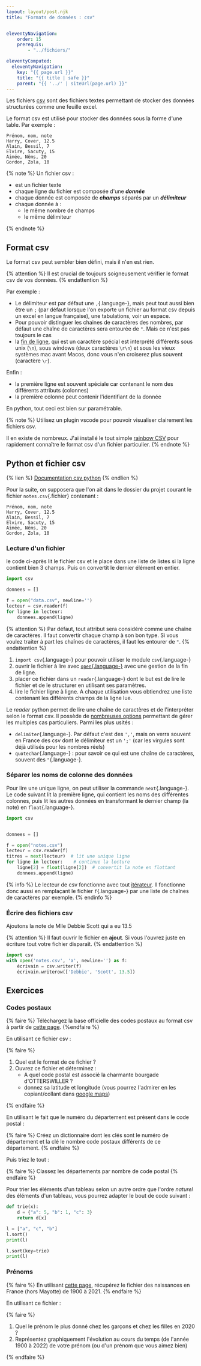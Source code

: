 ```yaml
---
layout: layout/post.njk 
title: "Formats de données : csv"


eleventyNavigation:
    order: 15
    prerequis:
        - "../fichiers/"

eleventyComputed:
  eleventyNavigation:
    key: "{{ page.url }}"
    title: "{{ title | safe }}"
    parent: "{{ '../' | siteUrl(page.url) }}"
---
```


<!-- début résumé -->

Les fichiers [csv](https://fr.wikipedia.org/wiki/Comma-separated_values) sont des fichiers textes permettant de stocker des données structurées comme une feuille excel.

<!-- fin résumé -->

Le format csv est utilisé pour stocker des données sous la forme d'une table. Par exemple :

```text
Prénom, nom, note
Harry, Cover, 12.5
Alain, Bessil, 7
Elvire, Sacuty, 15
Aimée, Nêms, 20
Gordon, Zola, 10
```

{% note %}
Un fichier csv :

* est un fichier texte
* chaque ligne du fichier est composée d'une ***donnée***
* chaque donnée est composée de ***champs*** séparés par un ***délimiteur***
* chaque donnée à :
  * le même nombre de champs
  * le même délimiteur

{% endnote %}

## Format csv

Le format csv peut sembler bien défini, mais il n'en est rien.

{% attention %}
Il est crucial de toujours soigneusement vérifier le format csv de vos données.
{% endattention %}

Par exemple :

* Le délimiteur est par défaut une `,`{.language-}, mais peut tout aussi bien être un `;` (par défaut lorsque l'on exporte un fichier au format csv depuis un excel en langue française), une tabulations, voir un espace.
* Pour pouvoir distinguer les chaines de caractères des nombres, par défaut une chaîne de caractères sera entourée de `"`. Mais ce n'est pas toujours le cas
* la [fin de ligne](https://fr.wikipedia.org/wiki/Retour_chariot#Informatique), qui est un caractère spécial est interprété différents sous unix (`\n`), sous windows (deux caractères `\r\n`) et sous les vieux systèmes mac avant Macos, donc vous n'en croiserez plus souvent (caractère `\r`).

Enfin :

* la première ligne est souvent spéciale car contenant le nom des différents attributs (colonnes)
* la première colonne peut contenir l'identifiant de la donnée

En python, tout ceci est bien sur paramétrable.

{% note %}
Utilisez un plugin vscode pour pouvoir visualiser clairement les fichiers csv.

Il en existe de nombreux. J'ai installé le tout simple [rainbow CSV](https://marketplace.visualstudio.com/items?itemName=mechatroner.rainbow-csv) pour rapidement connaître le format csv d'un fichier particulier.
{% endnote %}

## Python et fichier csv

{% lien %}
[Documentation csv python](https://docs.python.org/fr/3/library/csv.html)
{% endlien %}

Pour la suite, on supposera que l'on ait dans le dossier du projet courant le fichier `notes.csv`{.fichier} contenant :

```text
Prénom, nom, note
Harry, Cover, 12.5
Alain, Bessil, 7
Elvire, Sacuty, 15
Aimée, Nêms, 20
Gordon, Zola, 10
```

### Lecture d'un fichier

le code ci-après lit le fichier csv et le place dans une liste de listes si la ligne contient bien 3 champs. Puis on convertit le dernier élément en entier.

```python
import csv

donnees = []

f = open("data.csv", newline='')
lecteur = csv.reader(f)
for ligne in lecteur:
    donnees.append(ligne)
```

{% attention %}
Par défaut, tout attribut sera considéré comme une chaîne de caractères. Il faut convertir chaque champ à son bon type. Si vous voulez traiter à part les chaînes de caractères, il faut les entourer de `"`.
{% endattention %}

1. `import csv`{.language-} pour pouvoir utiliser le module `csv`{.language-}
2. ouvrir le fichier à lire avec [`open`{.language-}](https://docs.python.org/fr/3/library/functions.html#open) avec une gestion de la fin de ligne.
3. placer ce fichier dans un `reader`{.language-} dont le but est de lire le fichier et de le structurer en utilisant ses paramètres.
4. lire le fichier ligne à ligne. A chaque utilisation vous obtiendrez une liste contenant les différents champs de la ligne lue.

Le *reader* python permet de lire une chaîne de caractères et de l'interpréter selon le format csv.  Il possède de [nombreuses options](https://docs.python.org/fr/3/library/csv.html#csv-fmt-params) permettant de gérer les multiples cas particuliers. Parmi les plus usités :

* `delimiter`{.language-}. Par défaut c'est des `','`, mais on verra souvent en France des csv dont le délimiteur est un `';'` (car les virgules sont déjà utilisés pour les nombres réels)
* `quotechar`{.language-} : pour savoir ce qui est une chaîne de caractères, souvent des `"`{.language-}.

### Séparer les noms de colonne des données

Pour lire une unique ligne, on peut utiliser la commande `next`{.language-}. Le code suivant lit la première ligne, qui contient les noms des différentes colonnes, puis lit les autres données en transformant le dernier champ (la note) en `float`{.language-}.

```python
import csv


donnees = []

f = open("notes.csv")
lecteur = csv.reader(f)
titres = next(lecteur)  # lit une unique ligne
for ligne in lecteur:    # continue la lecture
    ligne[2] = float(ligne[2])  # convertit la note en flottant
    donnees.append(ligne)
```

{% info %}
Le lecteur de csv fonctionne avec tout [itérateur](https://docs.python.org/fr/3.7/glossary.html#term-iterator). Il fonctionne donc aussi en remplaçant le fichier `f`{.language-} par une liste de chaînes de caractères par exemple.
{% endinfo %}

### Écrire des fichiers csv

Ajoutons la note de Mlle Debbie Scott qui a eu 13.5

{% attention %}
Il faut ouvrir le fichier en **ajout**. Si vous l'ouvrez juste en écriture tout votre fichier disparaît.
{% endattention %}

```python
import csv
with open('notes.csv', 'a', newline='') as f:
    écrivain = csv.writer(f)
    écrivain.writerow(['Debbie', 'Scott', 13.5])
```

## Exercices

### Codes postaux

{% faire %}
Téléchargez la base officielle des codes postaux au format csv à partir de [cette page](https://www.data.gouv.fr/fr/datasets/base-officielle-des-codes-postaux).
{%endfaire %}

En utilisant ce fichier csv :

{% faire %}

1. Quel est le format de ce fichier ?
2. Ouvrez ce fichier et déterminez :
   * A quel code postal est associé la charmante bourgade d'OTTERSWILLER ?
   * donnez sa latitude et longitude (vous pourrez l'admirer en les copiant/collant dans [google maps](https://www.google.fr/maps))

{% endfaire %}

En utilisant le fait que le numéro du département est présent dans le code postal :

{% faire %}
Créez un dictionnaire dont les clés sont le numéro de département et la clé le nombre code postaux différents de ce département.
{% endfaire %}

Puis triez le tout :

{% faire %}
Classez les départements par nombre de code postal
{% endfaire %}

Pour trier les éléments d'un tableau selon un autre ordre que l'ordre *naturel* des éléments d'un tableau, vous pourrez adapter le bout de code suivant :

```python
def trie(x):
    d = {"a": 5, "b": 1, "c": 3}
    return d[x]

l = ["a", "c", "b"]
l.sort()
print(l)

l.sort(key=trie)
print(l)
```

### Prénoms

{% faire %}
En utilisant [cette page](https://www.insee.fr/fr/statistiques/2540004?sommaire=4767262&q=prenoms), récupérez le fichier des naissances en France (hors Mayotte) de 1900 à 2021.
{% endfaire %}

En utilisant ce fichier :

{% faire %}

1. Quel le prénom le plus donné chez les garçons et chez les filles en 2020 ?
2. Représentez graphiquement l'évolution au cours du temps (de l'année 1900 à 2022) de votre prénom (ou d'un prénom que vous aimez bien)

{% endfaire %}
